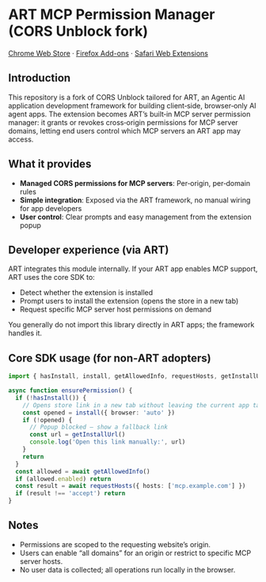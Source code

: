# ART MCP Permission Manager (CORS Unblock fork)

[Chrome Web Store](https://chromewebstore.google.com/detail/odkadbffomicljkjfepnggiibcjmkogc) · [Firefox Add-ons](https://addons.mozilla.org/zh-CN/firefox/addon/cors-unblock2/) · [Safari Web Extensions](https://apps.apple.com/cn/app/cors-unblock/id6744779652)

## Introduction

This repository is a fork of CORS Unblock tailored for ART, an Agentic AI application development framework for building client‑side, browser‑only AI agent apps. The extension becomes ART’s built‑in MCP server permission manager: it grants or revokes cross‑origin permissions for MCP server domains, letting end users control which MCP servers an ART app may access.

## What it provides

- **Managed CORS permissions for MCP servers**: Per‑origin, per‑domain rules
- **Simple integration**: Exposed via the ART framework, no manual wiring for app developers
- **User control**: Clear prompts and easy management from the extension popup

## Developer experience (via ART)

ART integrates this module internally. If your ART app enables MCP support, ART uses the core SDK to:

- Detect whether the extension is installed
- Prompt users to install the extension (opens the store in a new tab)
- Request specific MCP server host permissions on demand

You generally do not import this library directly in ART apps; the framework handles it.

## Core SDK usage (for non‑ART adopters)

```ts
import { hasInstall, install, getAllowedInfo, requestHosts, getInstallUrl } from 'art-mcp-permission-manager'

async function ensurePermission() {
  if (!hasInstall()) {
    // Opens store link in a new tab without leaving the current app tab
    const opened = install({ browser: 'auto' })
    if (!opened) {
      // Popup blocked – show a fallback link
      const url = getInstallUrl()
      console.log('Open this link manually:', url)
    }
    return
  }
  const allowed = await getAllowedInfo()
  if (allowed.enabled) return
  const result = await requestHosts({ hosts: ['mcp.example.com'] })
  if (result !== 'accept') return
}
```

## Notes

- Permissions are scoped to the requesting website’s origin.
- Users can enable “all domains” for an origin or restrict to specific MCP server hosts.
- No user data is collected; all operations run locally in the browser.
